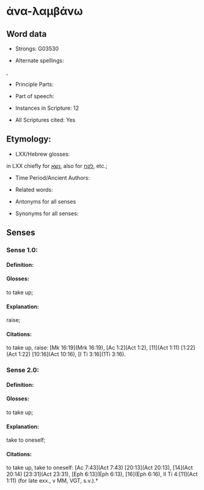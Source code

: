 # ἀνα-λαμβάνω

<!-- Status: S2=NeedsEdits -->
<!-- Lexica used for edits:   -->

## Word data

* Strongs: G03530

* Alternate spellings:

,

* Principle Parts: 


* Part of speech: 


* Instances in Scripture: 12

* All Scriptures cited: Yes

## Etymology: 


* LXX/Hebrew glosses: 

in LXX chiefly for [נשׂא](//en-uhl/H5375), also for [לקח](//en-uhl/H3947), etc.;

* Time Period/Ancient Authors: 


* Related words: 

* Antonyms for all senses

* Synonyms for all senses: 


## Senses 


### Sense  1.0: 

#### Definition: 

#### Glosses: 

to take up; 

#### Explanation: 

raise; 

#### Citations: 

to take up, raise: [Mk 16:19](Mrk 16:19), [Ac 1:2](Act 1:2), [11](Act 1:11) [1:22](Act 1:22) [10:16](Act 10:16), [I Ti 3:16](1Ti 3:16). 

### Sense  2.0: 

#### Definition: 

#### Glosses: 

to take up; 

#### Explanation: 

take to oneself; 

#### Citations: 

to take up, take to oneself: [Ac 7:43](Act 7:43) [20:13](Act 20:13), [14](Act 20:14) [23:31](Act 23:31), [Eph 6:13](Eph 6:13), [16](Eph 6:16), II Ti 4:[11](Act 1:11) (for late exx., v MM, VGT, s.v.).†
